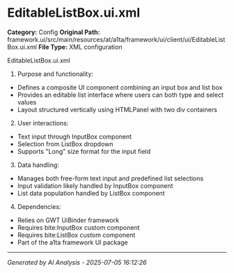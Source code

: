 # EditableListBox.ui.xml

**Category:** Config
**Original Path:** framework.ui/src/main/resources/at/a1ta/framework/ui/client/ui/EditableListBox.ui.xml
**File Type:** XML configuration

EditableListBox.ui.xml
1. Purpose and functionality:
- Defines a composite UI component combining an input box and list box
- Provides an editable list interface where users can both type and select values
- Layout structured vertically using HTMLPanel with two div containers

2. User interactions:
- Text input through InputBox component
- Selection from ListBox dropdown
- Supports "Long" size format for the input field

3. Data handling:
- Manages both free-form text input and predefined list selections
- Input validation likely handled by InputBox component
- List data population handled by ListBox component

4. Dependencies:
- Relies on GWT UiBinder framework
- Requires bite:InputBox custom component
- Requires bite:ListBox custom component
- Part of the a1ta framework UI package

---
*Generated by AI Analysis - 2025-07-05 16:12:26*
